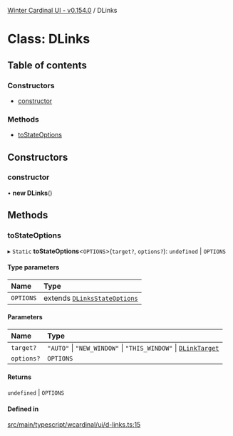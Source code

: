 [Winter Cardinal UI - v0.154.0](../index.md) / DLinks

# Class: DLinks

## Table of contents

### Constructors

- [constructor](DLinks.md#constructor)

### Methods

- [toStateOptions](DLinks.md#tostateoptions)

## Constructors

### constructor

• **new DLinks**()

## Methods

### toStateOptions

▸ `Static` **toStateOptions**<`OPTIONS`\>(`target?`, `options?`): `undefined` \| `OPTIONS`

#### Type parameters

| Name | Type |
| :------ | :------ |
| `OPTIONS` | extends [`DLinksStateOptions`](../interfaces/DLinksStateOptions.md) |

#### Parameters

| Name | Type |
| :------ | :------ |
| `target?` | ``"AUTO"`` \| ``"NEW_WINDOW"`` \| ``"THIS_WINDOW"`` \| [`DLinkTarget`](../index.md#dlinktarget) |
| `options?` | `OPTIONS` |

#### Returns

`undefined` \| `OPTIONS`

#### Defined in

[src/main/typescript/wcardinal/ui/d-links.ts:15](https://github.com/winter-cardinal/winter-cardinal-ui/blob/v0.154.0/src/main/typescript/wcardinal/ui/d-links.ts#L15)
